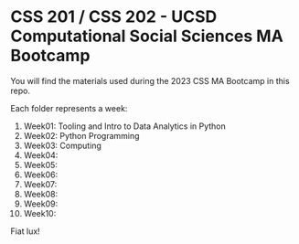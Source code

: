 # CSS 201 / CSS 202 - UCSD Computational Social Sciences MA Bootcamp

You will find the materials used during the 2023 CSS MA Bootcamp in this repo.

Each folder represents a week:

1. Week01: Tooling and Intro to Data Analytics in Python
2. Week02: Python Programming
3. Week03: Computing
4. Week04:
5. Week05:
6. Week06:
7. Week07:
8. Week08:
9. Week09:
10. Week10:

Fiat lux!
